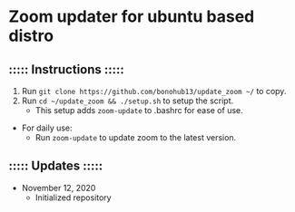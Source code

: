 # Zoom updater for ubuntu based distro

## ::::: Instructions :::::
1. Run ```git clone https://github.com/bonohub13/update_zoom ~/``` to copy.
2. Run ```cd ~/update_zoom && ./setup.sh``` to setup the script.
    - This setup adds ```zoom-update``` to .bashrc for ease of use.
- For daily use:
    - Run ```zoom-update``` to update zoom to the latest version.

## ::::: Updates :::::
- November 12, 2020
    - Initialized repository